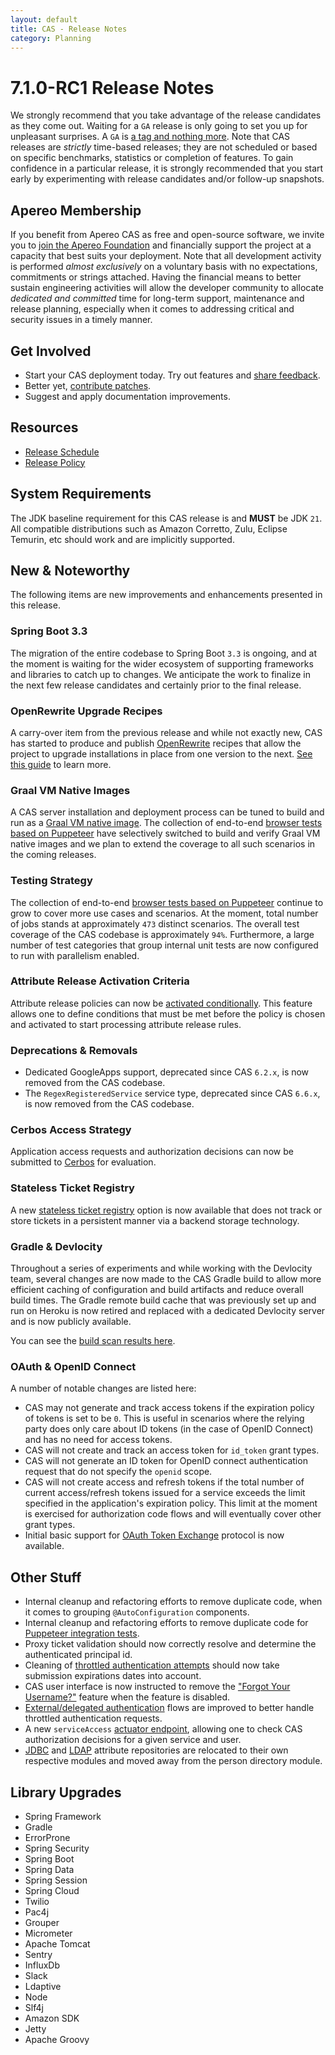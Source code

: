 ```yaml
---
layout: default
title: CAS - Release Notes
category: Planning
---
```


# 7.1.0-RC1 Release Notes

We strongly recommend that you take advantage of the release candidates as they come out. Waiting for a `GA` release is only going to set
you up for unpleasant surprises. A `GA` is [a tag and nothing more](https://apereo.github.io/2017/03/08/the-myth-of-ga-rel/). Note 
that CAS releases are *strictly* time-based releases; they are not scheduled or based on specific benchmarks, 
statistics or completion of features. To gain confidence in a particular
release, it is strongly recommended that you start early by experimenting with release candidates and/or follow-up snapshots.

## Apereo Membership

If you benefit from Apereo CAS as free and open-source software, we invite you
to [join the Apereo Foundation](https://www.apereo.org/content/apereo-membership)
and financially support the project at a capacity that best suits your deployment. Note that all development activity is performed
*almost exclusively* on a voluntary basis with no expectations, commitments or strings attached. Having the financial means to better
sustain engineering activities will allow the developer community to allocate *dedicated and committed* time for long-term support,
maintenance and release planning, especially when it comes to addressing critical and security issues in a timely manner. 

## Get Involved

- Start your CAS deployment today. Try out features and [share feedback](/cas/Mailing-Lists.html).
- Better yet, [contribute patches](/cas/developer/Contributor-Guidelines.html).
- Suggest and apply documentation improvements.

## Resources

- [Release Schedule](https://github.com/apereo/cas/milestones)
- [Release Policy](/cas/developer/Release-Policy.html)

## System Requirements

The JDK baseline requirement for this CAS release is and **MUST** be JDK `21`. All compatible distributions
such as Amazon Corretto, Zulu, Eclipse Temurin, etc should work and are implicitly supported.

## New & Noteworthy

The following items are new improvements and enhancements presented in this release. 

### Spring Boot 3.3

The migration of the entire codebase to Spring Boot `3.3` is ongoing, and at the 
moment is waiting for the wider ecosystem of supporting frameworks and libraries to catch up to 
changes. We anticipate the work to finalize in the next few release candidates and certainly prior to the final release.

### OpenRewrite Upgrade Recipes

A carry-over item from the previous release and while not exactly new, CAS has started to produce 
and publish [OpenRewrite](https://docs.openrewrite.org/) recipes that allow the project to upgrade installations 
in place from one version to the next. [See this guide](../installation/OpenRewrite-Upgrade-Recipes.html) to learn more.

### Graal VM Native Images

A CAS server installation and deployment process can be tuned to build and run
as a [Graal VM native image](../installation/GraalVM-NativeImage-Installation.html).
The collection of end-to-end [browser tests based on Puppeteer](../../developer/Test-Process.html) have selectively switched
to build and verify Graal VM native images and we plan to extend the coverage to all such scenarios in the coming releases.

### Testing Strategy

The collection of end-to-end [browser tests based on Puppeteer](../../developer/Test-Process.html) continue to grow to cover more use cases
and scenarios. At the moment, total number of jobs stands at approximately `473` distinct scenarios. The overall
test coverage of the CAS codebase is approximately `94%`. Furthermore, a large number of test categories that group internal unit tests
are now configured to run with parallelism enabled.

### Attribute Release Activation Criteria

Attribute release policies can now be [activated conditionally](../integration/Attribute-Release-Policy-Activation.html). 
This feature allows one to define conditions that must be met before the policy is chosen and activated to start processing attribute release rules.

### Deprecations & Removals

- Dedicated GoogleApps support, deprecated since CAS `6.2.x`, is now removed from the CAS codebase.
- The `RegexRegisteredService` service type, deprecated since CAS `6.6.x`, is now removed from the CAS codebase.

### Cerbos Access Strategy

Application access requests and authorization decisions can now be submitted to [Cerbos](../services/Service-Access-Strategy-Cerbos.html) for evaluation.
         
### Stateless Ticket Registry

A new [stateless ticket registry](../ticketing/Stateless-Ticket-Registry.html) option is now available that 
does not track or store tickets in a persistent manner via a backend storage technology. 
  
### Gradle & Devlocity 

Throughout a series of experiments and while working with the Devlocity team, several changes are now made to the CAS Gradle build 
to allow more efficient caching of configuration and build artifacts and reduce overall build times. The Gradle remote build cache
that was previously set up and run on Heroku is now retired and replaced with a dedicated Devlocity server and is now publicly available.

You can see the [build scan results here](https://develocity.apereo.org/). 
 
### OAuth & OpenID Connect
     
A number of notable changes are listed here:

- CAS may not generate and track access tokens if the expiration policy of tokens is set to be `0`. This is useful in scenarios where the relying party does only care about ID tokens (in the case of OpenID Connect) and has no need for access tokens.
- CAS will not create and track an access token for `id_token` grant types.
- CAS will not generate an ID token for OpenID connect authentication request that do not specify the `openid` scope.
- CAS will not create access and refresh tokens if the total number of current access/refresh tokens issued for a service exceeds the limit specified in the application's expiration policy. This limit at the moment is exercised for authorization code flows and will eventually cover other grant types.
- Initial basic support for [OAuth Token Exchange](../authentication/OAuth-ProtocolFlow-TokenExchange.html) protocol is now available.

## Other Stuff

- Internal cleanup and refactoring efforts to remove duplicate code, when it comes to grouping `@AutoConfiguration` components.
- Internal cleanup and refactoring efforts to remove duplicate code for [Puppeteer integration tests](../../developer/Test-Process.html).
- Proxy ticket validation should now correctly resolve and determine the authenticated principal id.
- Cleaning of [throttled authentication attempts](../authentication/Configuring-Authentication-Throttling.html) should now take submission expirations dates into account.
- CAS user interface is now instructed to remove the ["Forgot Your Username?"](../password_management/Password-Management-ForgotUsername.html) feature when the feature is disabled.
- [External/delegated authentication](../integration/Delegate-Authentication.html) flows are improved to better handle throttled authentication requests.
- A new `serviceAccess` [actuator endpoint](../services/Configuring-Service-Access-Strategy.html), allowing one to check CAS authorization decisions for a given service and user.
- [JDBC](../integration/Attribute-Resolution-JDBC.html) and [LDAP](../integration/Attribute-Resolution-LDAP.html) attribute repositories are relocated to their own respective modules and moved away from the person directory module. 

## Library Upgrades

- Spring Framework
- Gradle
- ErrorProne
- Spring Security
- Spring Boot
- Spring Data
- Spring Session
- Spring Cloud
- Twilio
- Pac4j
- Grouper
- Micrometer
- Apache Tomcat
- Sentry
- InfluxDb
- Slack
- Ldaptive
- Node
- Slf4j
- Amazon SDK
- Jetty
- Apache Groovy

